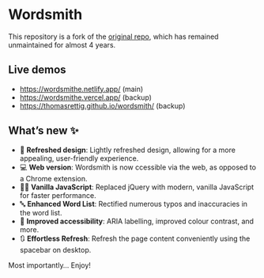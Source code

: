 # Wordsmith

This repository is a fork of the [original repo](https://github.com/nschch/wordsmith), which has remained unmaintained for almost 4 years. 

## Live demos
- https://wordsmithe.netlify.app/ (main)
- https://wordsmithe.vercel.app/ (backup)
- https://thomasrettig.github.io/wordsmith/ (backup)

## What’s new ✨
- 📐 **Refreshed design**: Lightly refreshed design, allowing for a more appealing, user-friendly experience.
- 💻 **Web version**: Wordsmith is now ccessible via the web, as opposed to a Chrome extension.
- 🧑‍💻 **Vanilla JavaScript**: Replaced jQuery with modern, vanilla JavaScript for faster performance.
- 🔤 **Enhanced Word List**: Rectified numerous typos and inaccuracies in the word list.
- 🦾 **Improved accessibility**: ARIA labelling, improved colour contrast, and more. 
- 🔃 **Effortless Refresh**: Refresh the page content conveniently using the spacebar on desktop.

Most importantly… Enjoy!
